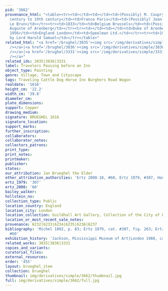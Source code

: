 ```yaml
---
pid: '3662'
provenance_html: "<table><tr><td></td><td></td><td>(Possibly) M. Coupry-Dupre</td></tr><tr><td>18th
  century to 19th century</td><td>France Paris</td><td>(Possibly) Jean-Baptiste Pierre
  Le Brun</td></tr><tr><td>1833</td><td>Belgium Brussels</td><td>(Possibly) Prince
  Auguste of Arenberg</td></tr><tr><td></td><td></td><td>Duke of Arenberg</td></tr><tr><td>Until
  1956</td><td>England London</td><td>Speelman Ltd.</td></tr><tr><td>1956</td><td></td><td>Acquired
  by Lord Harold Samuel</td></tr></table>"
related_html: "<a href='/brughel/3835'><img src='/img/derivatives/simple/3835/thumbnail.jpg'
  /></a>|<a href='/brughel/3836'><img src='/img/derivatives/simple/3836/thumbnail.jpg'
  /></a>|<a href='/brughel/3331'><img src='/img/derivatives/simple/3331/thumbnail.jpg'
  /></a>"
related_ids: 3835|3836|3331
label: Travelers Pausing before an Inn
object_type: Painting
genre: Village, Town and Cityscape
tags: Traveling Cattle Dog Horse Inn Burghers Road Wagon
realdate: '1616'
height_cm: '22.2'
width_cm: '39.8'
diameter_cm: 
plate_dimensions: 
support: Copper
drawing_medium: 
signature: BRUEGHEL 1616
signature_location: 
support_marks: 
further_inscription: 
collaborators: 
collaborator_notes: 
collectors_patrons: 
print_type: 
print_notes: 
printmaker: 
publisher: 
states: 
our_attribution: Jan Brueghel the Elder
other_attribution_authorities: 'Ertz 2008-10, #60, Ertz 1979, #307, Honig database'
ertz_1979: '307'
ertz_2008: '60'
bailey_walker: 
hollstein_no: 
collection_type: Public
location_country: England
location_city: London
location_collection: Guildhall Art Gallery, Collection of the City of London
location_or_most_recent_sale_notes: 
provenance: 6232|6233|6234|6235|6236|6237
bibliography: 'Michel 1892, p. 83; Ertz 1979, cat. #307, fig. 263; Ertz 2008-10, cat.
  #60'
exhibition_history: 'Jackson, Mississippi Museum of Art|London 1988, cat. #8'
related_works: 3835|3836|3331
copies_and_variants: 
curatorial_files: 
external_resources: 
order: '455'
layout: brueghel_item
collection: brueghel
thumbnail: img/derivatives/simple/3662/thumbnail.jpg
full: img/derivatives/simple/3662/full.jpg
---
```

